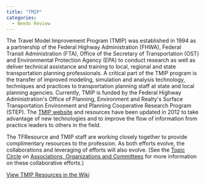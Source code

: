 ```yaml
---
title: "TMIP"
categories:
  - Needs Review
---
```


The Travel Model Improvement Program (TMIP) was established in 1994 as a partnership of the Federal Highway Administration (FHWA), Federal Transit Administration (FTA), Office of the Secretary of Transportation (OST) and Environmental Protection Agency (EPA) to conduct research as well as deliver technical assistance and training to local, regional and state transportation planning professionals. A critical part of the TMIP program is the transfer of improved modeling, simulation and analysis technology, techniques and practices to transportation planning staff at state and local planning agencies. Currently, TMIP is funded by the Federal Highway Administration's Office of Planning, Environment and Realty's Surface Transportation Environment and Planning Cooperative Research Program (STEP). The [TMIP website](http://www.fhwa.dot.gov/planning/tmip/) and resources have been updated in 2012 to take advantage of new technologies and to improve the flow of information from practice leaders to others in the field.

The TFResource and TMIP staff are working closely together to provide complimentary resources to the profession. As both efforts evolve, the collaborations and leveraging of efforts will also evolve. (See the [Topic Circle](Topic_Circles) on [Associations, Organizations and Committees](Associations,_Organizations_and_Committees) for more information on these collaborative efforts.)

[View TMIP Resources in the Wiki](Special:WhatLinksHere/TMIP)

